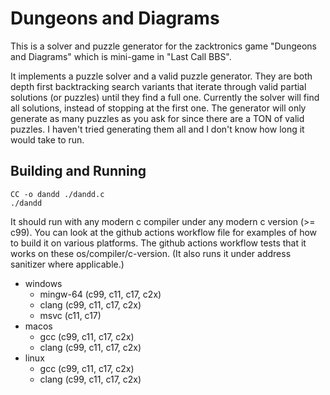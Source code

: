 # Dungeons and Diagrams

This is a solver and puzzle generator for the zacktronics game "Dungeons and Diagrams" which is mini-game in "Last Call BBS".

It implements a puzzle solver and a valid puzzle generator. They are both depth first backtracking search variants that iterate through valid partial solutions (or puzzles) until they find a full one.
Currently the solver will find all solutions, instead of stopping at the first one. The generator will only generate as many puzzles as you ask for since there are a TON of valid puzzles. I haven't tried generating them all and I don't know how long it would take to run.

## Building and Running
```
CC -o dandd ./dandd.c
./dandd
```

It should run with any modern c compiler under any modern c version (>= c99). You can look at the github actions workflow file for examples of how to build it on various platforms. The github actions workflow tests that it works on these os/compiler/c-version. (It also runs it under address sanitizer where applicable.)
* windows 
  * mingw-64 (c99, c11, c17, c2x)
  * clang (c99, c11, c17, c2x)
  * msvc (c11, c17)
* macos
  * gcc (c99, c11, c17, c2x)
  * clang (c99, c11, c17, c2x)
* linux
  * gcc (c99, c11, c17, c2x)
  * clang (c99, c11, c17, c2x)
